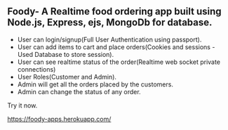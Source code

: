 ## Foody- A Realtime food ordering app built using Node.js, Express, ejs, MongoDb for database.

- User can login/signup(Full User Authentication using passport).
- User can add items to cart and place orders(Cookies and sessions - Used Database to store session).
- User can see realtime status of the order(Realtime web socket private connections)
- User Roles(Customer and Admin).
- Admin will get all the orders placed by the customers.
- Admin can change the status of any order.

Try it now.

https://foody-apps.herokuapp.com/
